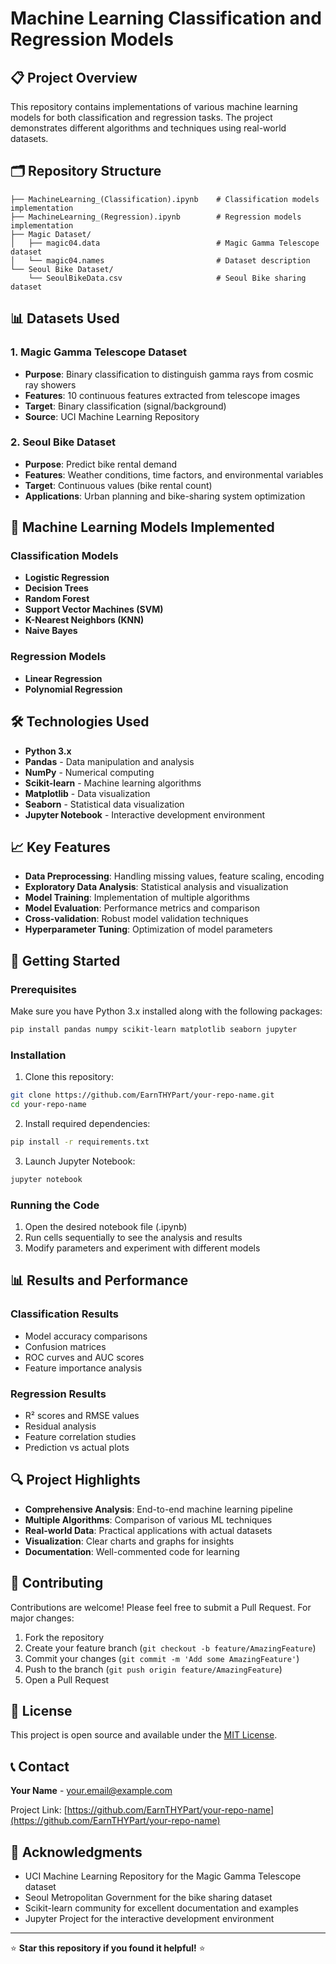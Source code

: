 # Machine Learning Classification and Regression Models

## 📋 Project Overview
This repository contains implementations of various machine learning models for both classification and regression tasks. The project demonstrates different algorithms and techniques using real-world datasets.

## 🗂️ Repository Structure
```
├── MachineLearning_(Classification).ipynb    # Classification models implementation
├── MachineLearning_(Regression).ipynb        # Regression models implementation
├── Magic Dataset/
│   ├── magic04.data                          # Magic Gamma Telescope dataset
│   └── magic04.names                         # Dataset description
└── Seoul Bike Dataset/
    └── SeoulBikeData.csv                     # Seoul Bike sharing dataset
```

## 📊 Datasets Used

### 1. Magic Gamma Telescope Dataset
- **Purpose**: Binary classification to distinguish gamma rays from cosmic ray showers
- **Features**: 10 continuous features extracted from telescope images
- **Target**: Binary classification (signal/background)
- **Source**: UCI Machine Learning Repository

### 2. Seoul Bike Dataset
- **Purpose**: Predict bike rental demand
- **Features**: Weather conditions, time factors, and environmental variables
- **Target**: Continuous values (bike rental count)
- **Applications**: Urban planning and bike-sharing system optimization

## 🤖 Machine Learning Models Implemented

### Classification Models
- **Logistic Regression**
- **Decision Trees**
- **Random Forest**
- **Support Vector Machines (SVM)**
- **K-Nearest Neighbors (KNN)**
- **Naive Bayes**

### Regression Models
- **Linear Regression**
- **Polynomial Regression**

## 🛠️ Technologies Used
- **Python 3.x**
- **Pandas** - Data manipulation and analysis
- **NumPy** - Numerical computing
- **Scikit-learn** - Machine learning algorithms
- **Matplotlib** - Data visualization
- **Seaborn** - Statistical data visualization
- **Jupyter Notebook** - Interactive development environment

## 📈 Key Features
- **Data Preprocessing**: Handling missing values, feature scaling, encoding
- **Exploratory Data Analysis**: Statistical analysis and visualization
- **Model Training**: Implementation of multiple algorithms
- **Model Evaluation**: Performance metrics and comparison
- **Cross-validation**: Robust model validation techniques
- **Hyperparameter Tuning**: Optimization of model parameters

## 🚀 Getting Started

### Prerequisites
Make sure you have Python 3.x installed along with the following packages:

```bash
pip install pandas numpy scikit-learn matplotlib seaborn jupyter
```

### Installation
1. Clone this repository:
```bash
git clone https://github.com/EarnTHYPart/your-repo-name.git
cd your-repo-name
```

2. Install required dependencies:
```bash
pip install -r requirements.txt
```

3. Launch Jupyter Notebook:
```bash
jupyter notebook
```

### Running the Code
1. Open the desired notebook file (.ipynb)
2. Run cells sequentially to see the analysis and results
3. Modify parameters and experiment with different models

## 📊 Results and Performance

### Classification Results
- Model accuracy comparisons
- Confusion matrices
- ROC curves and AUC scores
- Feature importance analysis

### Regression Results
- R² scores and RMSE values
- Residual analysis
- Feature correlation studies
- Prediction vs actual plots

## 🔍 Project Highlights
- **Comprehensive Analysis**: End-to-end machine learning pipeline
- **Multiple Algorithms**: Comparison of various ML techniques
- **Real-world Data**: Practical applications with actual datasets
- **Visualization**: Clear charts and graphs for insights
- **Documentation**: Well-commented code for learning

## 🤝 Contributing
Contributions are welcome! Please feel free to submit a Pull Request. For major changes:

1. Fork the repository
2. Create your feature branch (`git checkout -b feature/AmazingFeature`)
3. Commit your changes (`git commit -m 'Add some AmazingFeature'`)
4. Push to the branch (`git push origin feature/AmazingFeature`)
5. Open a Pull Request

## 📝 License
This project is open source and available under the [MIT License](LICENSE).

## 📞 Contact
**Your Name** - your.email@example.com

Project Link: [https://github.com/EarnTHYPart/your-repo-name](https://github.com/EarnTHYPart/your-repo-name)

## 🙏 Acknowledgments
- UCI Machine Learning Repository for the Magic Gamma Telescope dataset
- Seoul Metropolitan Government for the bike sharing dataset
- Scikit-learn community for excellent documentation and examples
- Jupyter Project for the interactive development environment

---
⭐ **Star this repository if you found it helpful!** ⭐

